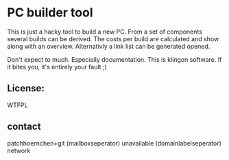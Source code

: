 # PC builder tool

This is just a hacky tool to build a new PC. From a set of components several
builds can be derived. The costs per build are calculated and show along with
an overview. Alternativly a link list can be generated opened.

Don't expect to much. Especially documentation. This is klingon software. If it
bites you, it's entirely your fault ;)

## License:

WTFPL

## contact

patchhoernchen+git (mailboxseperator) unavailable (domainlabelseperator) network
